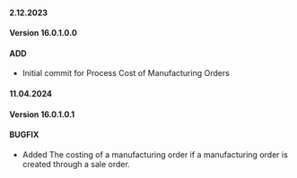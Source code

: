
#### 2.12.2023
#### Version 16.0.1.0.0
#### ADD
- Initial commit for Process Cost of Manufacturing Orders


#### 11.04.2024
#### Version 16.0.1.0.1
#### BUGFIX
- Added The costing of a manufacturing order if a manufacturing order is created through a sale order.